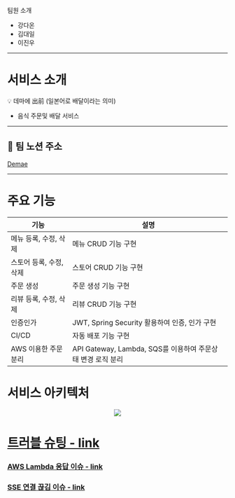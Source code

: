 팀원 소개 

- 강다온 
- 김대일 
- 이진우
---

# 서비스 소개

<aside>
💡 데마에  出前 (일본어로 배달이라는 의미)

</aside>

- 음식 주문및 배달 서비스

---

## 🥃 팀 노션 주소

[Demae](https://enchanted-jodhpur-642.notion.site/4-SA-c696cbbdac384744ab7986d940e7a5a4?pvs=4) 

---

# 주요 기능

| 기능 | 설명 |
| --- | --- |
| 메뉴 등록, 수정, 삭제 | 메뉴 CRUD 기능 구현 |
| 스토어 등록, 수정, 삭제 | 스토어 CRUD 기능 구현 |
| 주문 생성 | 주문 생성 기능 구현 |
| 리뷰 등록, 수정, 삭제 | 리뷰 CRUD 기능 구현 |
| 인증인가 | JWT, Spring Security 활용하여 인증, 인가 구현 |
| CI/CD | 자동 배포 기능 구현 |
| AWS 이용한 주문 분리 | API Gateway, Lambda, SQS를 이용하여 주문상태 변경 로직 분리 |


# 서비스 아키텍처
<p align= "center">
<img src ="https://github.com/leegitjw/jpa/assets/113502944/28750065-a1d8-46c9-bc2b-7891806a5e59">
</p>

# [트러블 슈팅 - link ]() <br>
### [AWS Lambda 응답 이슈 - link ](https://enchanted-jodhpur-642.notion.site/AWS-Lambda-6a6be0a9d3584fb09a7d88fe3a96f793?pvs=4) <br>
### [SSE 연결 끊김 이슈 - link ](https://enchanted-jodhpur-642.notion.site/SSE-77cd4f9e5bd2479f9f4a00248bddbd9f?pvs=4) <br>

